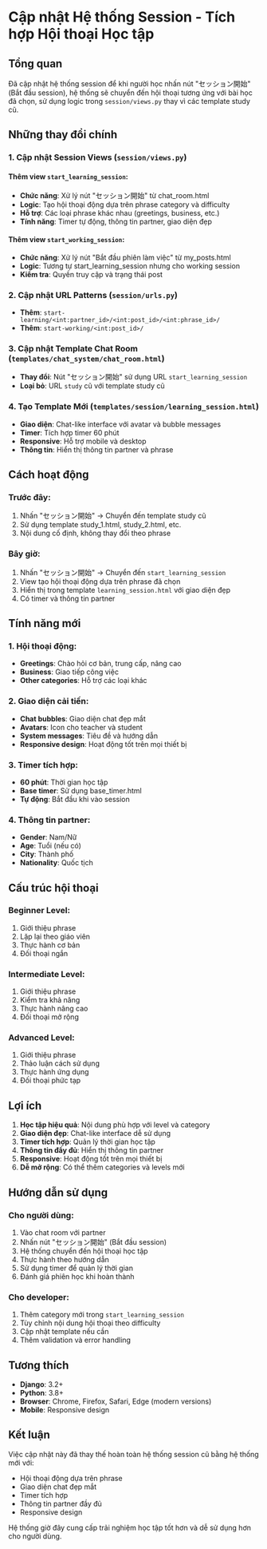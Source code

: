 # Cập nhật Hệ thống Session - Tích hợp Hội thoại Học tập

## Tổng quan
Đã cập nhật hệ thống session để khi người học nhấn nút "セッション開始" (Bắt đầu session), hệ thống sẽ chuyển đến hội thoại tương ứng với bài học đã chọn, sử dụng logic trong `session/views.py` thay vì các template study cũ.

## Những thay đổi chính

### 1. Cập nhật Session Views (`session/views.py`)

#### Thêm view `start_learning_session`:
- **Chức năng**: Xử lý nút "セッション開始" từ chat_room.html
- **Logic**: Tạo hội thoại động dựa trên phrase category và difficulty
- **Hỗ trợ**: Các loại phrase khác nhau (greetings, business, etc.)
- **Tính năng**: Timer tự động, thông tin partner, giao diện đẹp

#### Thêm view `start_working_session`:
- **Chức năng**: Xử lý nút "Bắt đầu phiên làm việc" từ my_posts.html
- **Logic**: Tương tự start_learning_session nhưng cho working session
- **Kiểm tra**: Quyền truy cập và trạng thái post

### 2. Cập nhật URL Patterns (`session/urls.py`)
- **Thêm**: `start-learning/<int:partner_id>/<int:post_id>/<int:phrase_id>/`
- **Thêm**: `start-working/<int:post_id>/`

### 3. Cập nhật Template Chat Room (`templates/chat_system/chat_room.html`)
- **Thay đổi**: Nút "セッション開始" sử dụng URL `start_learning_session`
- **Loại bỏ**: URL `study` cũ với template study cũ

### 4. Tạo Template Mới (`templates/session/learning_session.html`)
- **Giao diện**: Chat-like interface với avatar và bubble messages
- **Timer**: Tích hợp timer 60 phút
- **Responsive**: Hỗ trợ mobile và desktop
- **Thông tin**: Hiển thị thông tin partner và phrase

## Cách hoạt động

### Trước đây:
1. Nhấn "セッション開始" → Chuyển đến template study cũ
2. Sử dụng template study_1.html, study_2.html, etc.
3. Nội dung cố định, không thay đổi theo phrase

### Bây giờ:
1. Nhấn "セッション開始" → Chuyển đến `start_learning_session`
2. View tạo hội thoại động dựa trên phrase đã chọn
3. Hiển thị trong template `learning_session.html` với giao diện đẹp
4. Có timer và thông tin partner

## Tính năng mới

### 1. Hội thoại động:
- **Greetings**: Chào hỏi cơ bản, trung cấp, nâng cao
- **Business**: Giao tiếp công việc
- **Other categories**: Hỗ trợ các loại khác

### 2. Giao diện cải tiến:
- **Chat bubbles**: Giao diện chat đẹp mắt
- **Avatars**: Icon cho teacher và student
- **System messages**: Tiêu đề và hướng dẫn
- **Responsive design**: Hoạt động tốt trên mọi thiết bị

### 3. Timer tích hợp:
- **60 phút**: Thời gian học tập
- **Base timer**: Sử dụng base_timer.html
- **Tự động**: Bắt đầu khi vào session

### 4. Thông tin partner:
- **Gender**: Nam/Nữ
- **Age**: Tuổi (nếu có)
- **City**: Thành phố
- **Nationality**: Quốc tịch

## Cấu trúc hội thoại

### Beginner Level:
1. Giới thiệu phrase
2. Lặp lại theo giáo viên
3. Thực hành cơ bản
4. Đối thoại ngắn

### Intermediate Level:
1. Giới thiệu phrase
2. Kiểm tra khả năng
3. Thực hành nâng cao
4. Đối thoại mở rộng

### Advanced Level:
1. Giới thiệu phrase
2. Thảo luận cách sử dụng
3. Thực hành ứng dụng
4. Đối thoại phức tạp

## Lợi ích

1. **Học tập hiệu quả**: Nội dung phù hợp với level và category
2. **Giao diện đẹp**: Chat-like interface dễ sử dụng
3. **Timer tích hợp**: Quản lý thời gian học tập
4. **Thông tin đầy đủ**: Hiển thị thông tin partner
5. **Responsive**: Hoạt động tốt trên mọi thiết bị
6. **Dễ mở rộng**: Có thể thêm categories và levels mới

## Hướng dẫn sử dụng

### Cho người dùng:
1. Vào chat room với partner
2. Nhấn nút "セッション開始" (Bắt đầu session)
3. Hệ thống chuyển đến hội thoại học tập
4. Thực hành theo hướng dẫn
5. Sử dụng timer để quản lý thời gian
6. Đánh giá phiên học khi hoàn thành

### Cho developer:
1. Thêm category mới trong `start_learning_session`
2. Tùy chỉnh nội dung hội thoại theo difficulty
3. Cập nhật template nếu cần
4. Thêm validation và error handling

## Tương thích

- **Django**: 3.2+
- **Python**: 3.8+
- **Browser**: Chrome, Firefox, Safari, Edge (modern versions)
- **Mobile**: Responsive design

## Kết luận

Việc cập nhật này đã thay thế hoàn toàn hệ thống session cũ bằng hệ thống mới với:
- Hội thoại động dựa trên phrase
- Giao diện chat đẹp mắt
- Timer tích hợp
- Thông tin partner đầy đủ
- Responsive design

Hệ thống giờ đây cung cấp trải nghiệm học tập tốt hơn và dễ sử dụng hơn cho người dùng.
